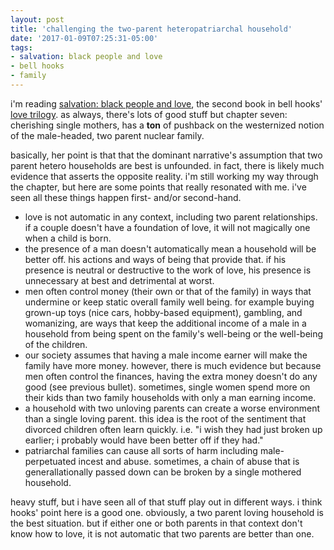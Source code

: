 ```yaml
---
layout: post
title: 'challenging the two-parent heteropatriarchal household'
date: '2017-01-09T07:25:31-05:00'
tags:
- salvation: black people and love
- bell hooks
- family
---
```


i'm reading [salvation: black people and love](https://www.goodreads.com/book/show/304502.Salvation), the second book in bell hooks' [love trilogy](https://www.goodreads.com/series/128400-love-trilogy). as always, there's lots of good stuff but chapter seven: cherishing single mothers, has a **ton** of pushback on the westernized notion of the male-headed, two parent nuclear family. 

basically, her point is that that the dominant narrative's assumption that two parent hetero households are best is unfounded. in fact, there is likely much evidence that asserts the opposite reality. i'm still working my way through the chapter, but here are some points that really resonated with me. i've seen all these things happen first- and/or second-hand.

* love is not automatic in any context, including two parent relationships. if a couple doesn't have a foundation of love, it will not magically one when a child is born. 
* the presence of a man doesn't automatically mean a household will be better off. his actions and ways of being that provide that. if his presence is neutral or destructive to the work of love, his presence is unnecessary at best and detrimental at worst.
* men often control money (their own or that of the family) in ways that undermine or keep static overall family well being. for example buying grown-up toys (nice cars, hobby-based equipment), gambling, and womanizing, are ways that keep the additional income of a male in a household from being spent on the family's well-being or the well-being of the children.
* our society assumes that having a male income earner will make the family have more money. however, there is much evidence but because men often control the finances, having the extra money doesn't do any good (see previous bullet). sometimes, single women spend more on their kids than two family households with only a man earning income. 
* a household with two unloving parents can create a worse environment than a single loving parent. this idea is the root of the sentiment that divorced children often learn quickly. i.e. "i wish they had just broken up earlier; i probably would have been better off if they had."
* patriarchal families can cause all sorts of harm including male-perpetuated incest and abuse. sometimes, a chain of abuse that is generallationally passed down can be broken by a single mothered household.

heavy stuff, but i have seen all of that stuff play out in different ways. i think hooks' point here is a good one. obviously, a two parent loving household is the best situation. but if either one or both parents in that context don't know how to love, it is not automatic that two parents are better than one.
